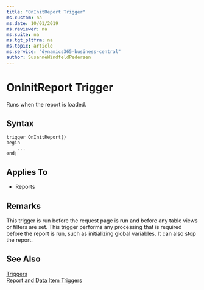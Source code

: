 ```yaml
---
title: "OnInitReport Trigger"
ms.custom: na
ms.date: 10/01/2019
ms.reviewer: na
ms.suite: na
ms.tgt_pltfrm: na
ms.topic: article
ms.service: "dynamics365-business-central"
author: SusanneWindfeldPedersen
---
```


# OnInitReport Trigger
Runs when the report is loaded.  

## Syntax  
```  
trigger OnInitReport()
begin
    ...
end;
``` 
  
## Applies To  
- Reports  
  
## Remarks  
 This trigger is run before the request page is run and before any table views or filters are set. This trigger performs any processing that is required before the report is run, such as initializing global variables. It can also stop the report.  
  
## See Also  
 [Triggers](devenv-triggers.md)  
 [Report and Data Item Triggers](devenv-report-and-data-item-triggers.md)  